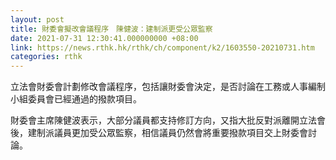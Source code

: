 ```yaml
---
layout: post
title: 財委會擬改會議程序　陳健波：建制派更受公眾監察
date: 2021-07-31 12:30:41.000000000 +08:00
link: https://news.rthk.hk/rthk/ch/component/k2/1603550-20210731.htm
categories: rthk
---
```


立法會財委會計劃修改會議程序，包括讓財委會決定，是否討論在工務或人事編制小組委員會已經通過的撥款項目。

財委會主席陳健波表示，大部分議員都支持修訂方向，又指大批反對派離開立法會後，建制派議員更加受公眾監察，相信議員仍然會將重要撥款項目交上財委會討論。
